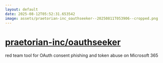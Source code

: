 ```yaml
---
layout: default
date: 2025-08-12T05:52:31.653542
image: assets/praetorian-inc_oauthseeker--20250811T053906--cropped.png
---
```


# [praetorian-inc/oauthseeker](https://github.com/praetorian-inc/oauthseeker)

red team tool for OAuth consent phishing and token abuse on Microsoft 365
